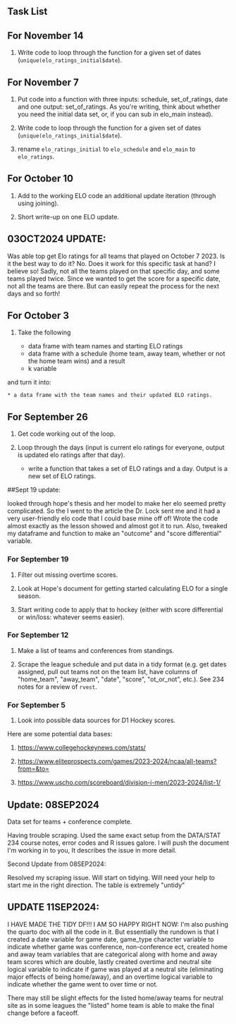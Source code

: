 ## Task List

## For November 14

1. Write code to loop through the function for a given set of dates (`unique(elo_ratings_initial$date`).

## For November 7

1. Put code into a function with three inputs: schedule, set_of_ratings, date and one output: set_of_ratings. As you're writing, think about whether you need the initial data set, or, if you can sub in elo_main instead).

2. Write code to loop through the function for a given set of dates (`unique(elo_ratings_initial$date`).

3. rename `elo_ratings_initial` to `elo_schedule` and `elo_main` to `elo_ratings`.

## For October 10

1. Add to the working ELO code an additional update iteration (through using joining).

2. Short write-up on one ELO update.

## 03OCT2024 UPDATE:

Was able top get Elo ratings for all teams that played on October 7 2023.
Is it the best way to do it? No.
Does it work for this specific task at hand? I believe so!
Sadly, not all the teams played on that specific day, and some teams played twice.
Since we wanted to get the score for a specific date, not all the teams are there.
But can easily repeat the process for the next days and so forth!

## For October 3

1. Take the following

    * data frame with team names and starting ELO ratings
    * data frame with a schedule (home team, away team, whether or not the home team wins) and a result
    * k variable

and turn it into:

    * a data frame with the team names and their updated ELO ratings.

## For September 26

1. Get code working out of the loop.

2. Loop through the days (input is current elo ratings for everyone, output is updated elo ratings after that day).

    * write a function that takes a set of ELO ratings and a day. Output is a new set of ELO ratings.

##Sept 19 update:

looked through hope's thesis and her model to make her elo seemed pretty complicated. So the I went to the article the Dr. Lock sent me and it had a very user-friendly elo code that I could base mine off of! Wrote the code almost exactly as the lesson showed and almost got it to run. Also, tweaked my dataframe and function to make an "outcome" and "score differential" variable.

### For September 19

1. Filter out missing overtime scores.

2. Look at Hope's document for getting started calculating ELO for a single season. 

3. Start writing code to apply that to hockey (either with score differential or win/loss: whatever seems easier).


### For September 12

1. Make a list of teams and conferences from standings.

2. Scrape the league schedule and put data in a tidy format (e.g. get dates assigned, pull out teams not on the team list, have columns of "home_team", "away_team", "date", "score", "ot_or_not", etc.). See 234 notes for a review of `rvest`.

### For September 5

1. Look into possible data sources for D1 Hockey scores.

Here are some potential data bases:

1) https://www.collegehockeynews.com/stats/

2) https://www.eliteprospects.com/games/2023-2024/ncaa/all-teams?from=&to=

3) https://www.uscho.com/scoreboard/division-i-men/2023-2024/list-1/




## Update: 08SEP2024

Data set for teams + conference complete.

Having trouble scraping. Used the same exact setup from the DATA/STAT 234 course notes, error codes and R issues galore. I will push the document I'm working in to you, It describes the issue in more detail.

Second Update from 08SEP2024:

Resolved my scraping issue. Will start on tidying. Will need your help to start me in the right direction. The table is extremely "untidy"


## UPDATE 11SEP2024:

I HAVE MADE THE TIDY DF!!! I AM SO HAPPY RIGHT NOW: I'm also pushing the quarto doc with all the code in it. But essentially the rundown is that I created a date variable for game date, game_type character variable to indicate whether game was conference, non-conference ect, created home and away team variables that are categorical along with home and away team scores which are double, lastly created overtime and neutral site logical variable to indicate if game was played at a neutral site (eliminating major effects of being home/away), and an overtime logical variable to indicate whether the game went to over time or not.

There may still be slight effects for the listed home/away teams for neutral site as in some leagues the "listed" home team is able to make the final change before a faceoff.